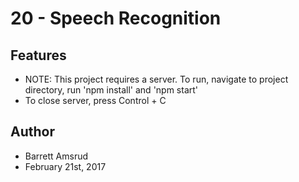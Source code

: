 # 20 - Speech Recognition



## Features

- NOTE: This project requires a server.  To run, navigate to project directory, run 'npm install' and 'npm start'
- To close server, press Control + C

## Author

- Barrett Amsrud
- February 21st, 2017
